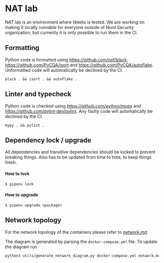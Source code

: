 # NAT lab

NAT lab is an environment where libtelio is tested.
We are working on making it locally runnable for everyone outside of
Nord Security organization, but currently it is only possible to run
them in the CI.

## Formatting

Python code is formatted using https://github.com/psf/black, https://github.com/PyCQA/isort and https://github.com/PyCQA/autoflake.
Unformatted code will automatically be declined by the CI.
```
black . && isort . && autoflake .
```

## Linter and typecheck

Python code is checked using https://github.com/python/mypy and https://github.com/pylint-dev/pylint.
Any faulty code will automatically be declined by the CI.
```
mypy . && pylint .
```

## Dependency lock / upgrade
All dependencies and transitive dependencies should be locked to prevent breaking things. Also has to be updated from time to time, to keep things fresh.

#### How to lock
```
$ pipenv lock
```

#### How to upgrade
```
$ pipenv upgrade <package>
```

## Network topology
For the network topology of the containers please refer to [network.md](network.md)

The diagram is generated by parsing the `docker-compose.yml` file.
To update the diagram run 
```bash
python3 utils/generate_network_diagram.py docker-compose.yml network.md
```

